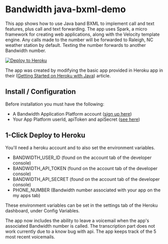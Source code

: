 # Bandwidth java-bxml-demo

This app shows how to use Java band BXML to implement call and text features, plus call and text forwarding.  The app uses Spark, a micro framework for creating web applications, along with the Velocity template engine.  Any calls made to the number will be forwarded to Raleigh, NC weather station by default.  Texting the number forwards to another Bandwidth number.

[![Deploy to Heroku](https://www.herokucdn.com/deploy/button.png)](https://heroku.com/deploy)

The app was created by modifying the basic app provided in Heroku app in their ([Getting Started on Heroku with Java](https://devcenter.heroku.com/articles/getting-started-with-java#introduction)) article.

## Install / Configuration
Before installation you must have the following:
* A Bandwidth Application Platform account ([sign up here](https://catapult.inetwork.com/pages/signup.jsf))
* Your App Platform userId, apiToken and apiSecret ([see here](http://ap.bandwidth.com/docs/security/))

## 1-Click Deploy to Heroku
You'll need a heroku account and to also set the environment variables.
* BANDWIDTH_USER_ID (found on the account tab of the developer console)
* BANDWIDTH_API_TOKEN (found on the account tab of the developer console)
* BANDWIDTH_API_SECRET (found on the account tab of the developer console)
* PHONE_NUMBER (Bandwidth number associated with your app on the my apps tab)

These environment variables can be set in the settings tab of the Heroku dashboard, under Config Variables.

The app now includes the ability to leave a voicemail when the app's associated Bandwidth number is called.  The transcription part does not work currently due to a know bug with api.  The app keeps track of the 5 most recent voicemails.